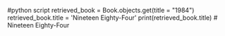 #python script
retrieved_book = Book.objects.get(title = "1984")
retrieved_book.title = 'Nineteen Eighty-Four'
print(retrieved_book.title) # Nineteen Eighty-Four
